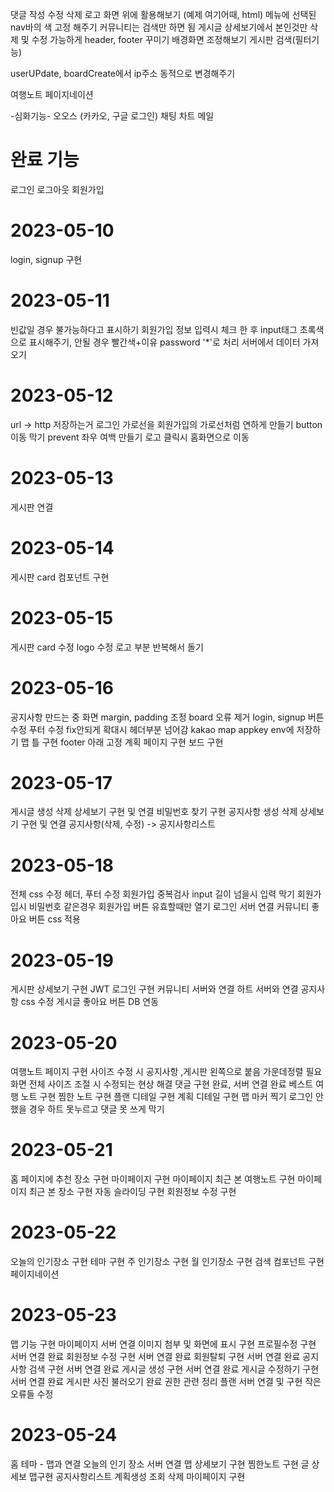 댓글 작성 수정 삭제
로고 화면 위에 활용해보기 (예제 여기어때, html)
메뉴에 선택된 nav바의 색 고정 해주기
커뮤니티는 검색만 하면 됨
게시글 상세보기에서 본인것만 삭제 및 수정 가능하게
header, footer 꾸미기
배경화면 조정해보기
게시판 검색(필터기능)

userUPdate, boardCreate에서 ip주소 동적으로 변경해주기

여행노트 페이지네이션

-심화기능-
오오스 (카카오, 구글 로그인)
채팅
차트
메일

# 완료 기능

로그인
로그아웃
회원가입

# 2023-05-10

login, signup 구현

# 2023-05-11

빈값일 경우 불가능하다고 표시하기
회원가입 정보 입력시 체크 한 후 input태그 초록색으로 표시해주기, 안될 경우 빨간색+이유
password '\*'로 처리
서버에서 데이터 가져오기

# 2023-05-12

url -> http 저장하는거
로그인 가로선을 회원가입의 가로선처럼 연하게 만들기
button 이동 막기 prevent
좌우 여백 만들기
로고 클릭시 홈화면으로 이동

# 2023-05-13

게시판 연결

# 2023-05-14

게시판 card 컴포넌트 구현

# 2023-05-15

게시판 card 수정
logo 수정
로고 부분 반복해서 돌기

# 2023-05-16

공지사항 만드는 중
화면 margin, padding 조정
board 오류 제거
login, signup 버튼 수정
푸터 수정 fix안되게
확대시 헤더부분 넘어감
kakao map appkey env에 저장하기
맵 틀 구현
footer 아래 고정
계획 페이지 구현
보드 구현

# 2023-05-17

게시글 생성 삭제 상세보기 구현 및 연결
비밀번호 찾기 구현
공지사항 생성 삭제 상세보기 구현 및 연결
공지사항(삭제, 수정) -> 공지사항리스트

# 2023-05-18

전체 css 수정
헤더, 푸터 수정
회원가입 중복검사
input 길이 넘을시 입력 막기
회원가입시 비밀번호 같은경우
회원가입 버튼 유효할때만 열기
로그인 서버 연결
커뮤니티 좋아요 버튼 css 적용

# 2023-05-19

게시판 상세보기 구현
JWT 로그인 구현
커뮤니티 서버와 연결
하트 서버와 연결
공지사항 css 수정
게시글 좋아요 버튼 DB 연동

# 2023-05-20

여행노트 페이지 구현
사이즈 수정 시 공지사항 ,게시판 왼쪽으로 붙음 가운데정렬 필요
화면 전체 사이즈 조절 시 수정되는 현상 해결
댓글 구현 완료, 서버 연결 완료
베스트 여행 노트 구현
찜한 노트 구현
플랜 디테일 구현
계획 디테일 구현
맵 마커 찍기
로그인 안했을 경우 하트 못누르고 댓글 못 쓰게 막기

# 2023-05-21

홈 페이지에 추천 장소 구현
마이페이지 구현
마이페이지 최근 본 여행노트 구현
마이페이지 최근 본 장소 구현
자동 슬라이딩 구현
회원정보 수정 구현

# 2023-05-22

오늘의 인기장소 구현
테마 구현
주 인기장소 구현
월 인기장소 구현
검색 컴포넌트 구현
페이지네이션

# 2023-05-23

맵 기능 구현
마이페이지 서버 연결
이미지 첨부 및 화면에 표시 구현
프로필수정 구현 서버 연결 완료
회원정보 수정 구현 서버 연결 완료
회원탈퇴 구현 서버 연결 완료
공지사항 검색 구현 서버 연결 완료
게시글 생성 구현 서버 연결 완료
게시글 수정하기 구현 서버 연결 완료
게시판 사진 불러오기 완료
권한 관련 정리
플랜 서버 연결 및 구현
작은 오류들 수정

# 2023-05-24

홈 테마 - 맵과 연결
오늘의 인기 장소 서버 연결
맵 상세보기 구현
찜한노트 구현
글 상세보
맵구현
공지사항리스트
계획생성 조회 삭제
마이페이지 구현
